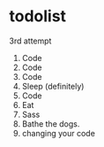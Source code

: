 # todolist
3rd attempt

1. Code
2. Code
3. Code
4. Sleep (definitely)
5. Code
6. Eat
7. Sass
8. Bathe the dogs.
9. changing your code

